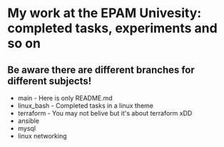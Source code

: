 # My work at the EPAM Univesity: completed tasks, experiments and so on
## Be aware there are different branches for different subjects!
- main - Here is only README.md
- linux_bash - Completed tasks in a linux theme
- terraform - You may not belive but it's about terraform xDD
- ansible
- mysql
- linux networking
